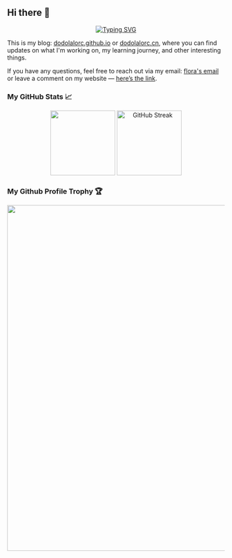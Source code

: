 ## Hi there 👋

<div align="center">
<a href="https://git.io/typing-svg"><img src="https://readme-typing-svg.demolab.com?font=Monaco+Nerd+Font+Mono&duration=2000&pause=1000&color=4C6CF7&center=true&vCenter=true&multiline=true&width=600&height=100&lines=Hello+everyone%2C+I'm+Flora%2C;currently+a+junior+majoring+in+Computer+Science;+and+I'm+doing+an+internship." alt="Typing SVG" /></a>
</div>

This is my blog: [dodolalorc.github.io](https://dodolalorc.github.io/) or [dodolalorc.cn](https://dodolalorc.cn/), where you can find updates on what I'm working on, my learning journey, and other interesting things.

If you have any questions, feel free to reach out via my email: [flora's email](mailto:chenflora124@gmail.com) or leave a comment on my website — [here’s the link](https://dodolalorc.github.io/comments/).

### My GitHub Stats 📈

<div align="center">
  <img height="150" src="https://github-readme-stats.vercel.app/api?username=dodolalorc&count_private=true&show_icons=true&theme=radical&show_owner=true?include_all_commits=true" />
  <!-- <img height="150" width="350" src="https://github-readme-stats.vercel.app/api/top-langs/?username=dodolalorc&layout=compact&theme=radical&hide=javascript,html" /> -->
  <img height="150" src="https://github-readme-streak-stats.herokuapp.com?user=dodolalorc&theme=radical&locale=zh_Hans&short_numbers=true" alt="GitHub Streak" />
</div>

### My Github Profile Trophy 🏆

<div align="center">
  <a href="https://github.com/ryo-ma/github-profile-trophy">
    <img width=800 src="https://github-profile-trophy.vercel.app/?username=dodolalorc&column=9&theme=tokyonight&no-frame=true"/>
  </a>
</div>


<!-- ### My WakaTime Stats 📈 -->

<!-- <img align="center" src="./github-metrics.svg" alt="Metrics" width="100%" /> -->